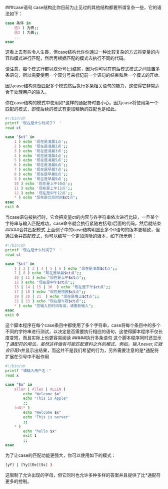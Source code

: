 ###case语句
case结构比你目前为止见过的其他结构都要所谓复杂一些，它的语法如下：
```bash
case 条件 in 
	值1 ) 为真;;
	值2 ) 为真;;
	...
esac
```
这看上去有些令人生畏，但case结构允许你通过一种比较复杂的方式将变量的内容和模式进行匹配，然后再根据匹配的模式去执行不同的代码。	

请注意，每个模式行都以双分号(;;)结尾，因为你可以在前后模式模式之间放置多条语句，所以需要使用一个双分号来标记前一个语句的结束和后一个模式的开始.

因为case结构具备匹配多个模式然后执行多条相关语句的能力，这使得它非常适合于处理用户的输入。		
	
你在case结构的模式中使用如*这样的通配符时要小心。因为case将使用第一个匹配的模式，即使后续的模式有更加精确的匹配也是如此。			
```bash
#!/bin/sh
printf '现在是什么时间了?  '
read ct

case "$ct" in 
	1 ) echo '现在是凌晨1点';;
	2 ) echo '现在是凌晨2点';;
	3 ) echo '现在是凌晨3点';;
	4 ) echo '现在是凌晨4点';;
	5 ) echo '现在是凌晨5点';;
	6 ) echo '现在是凌晨6点';;
	7 ) echo '现在是早晨7点';;
	8 ) echo '现在是早晨8点';;
	9 ) echo '现在是早晨9点';;
	10 ) echo '现在是上午10点';;
	11 ) echo '现在是上午11点';;
	12 ) echo '现在是中午12点';;
	* )	echo "现在是北京时间$ct点";
esac
exit 0
```
当case语句被执行时，它会把变量ct的内容与各字符串依次进行比较，一旦某个字符串与输入匹配成功，case命令就会执行紧随右括号)后面的代码，然后就结束
#####合并匹配模式
上面例子中的case结构明显比多个if语句的版本更精致，但通过合并匹配模式，你可以编写一个更加清晰的版本，如下所示例：
```bash
#!/bin/sh
printf '现在是什么时间了?  '
read ct

case "$ct" in 
	1 | 2 | 3 | 4 | 5 | 6 ) echo "现在是凌晨$ct点";;
	7 | 8 ) echo "现在是早晨$ct点";;
	10 | 11 ) echo "现在是上午$ct点";;
	12 ) echo "现在是中午$ct点";;
	13 | 14 | 15 | 16  ) echo "现在是下午$ct点";;
	17 | 18 ) echo "现在是傍晚$ct点";;
	19 | 20 | 21  ) echo "现在是晚上$ct点";;
	22 | 23 ) echo "现在是午夜$ct点";;
	* )	echo "您输入的时间有误，请重新输入";
esac
exit 0
```
这个脚本程序在每个case条目中都使用了多个字符串，case将每个条目中的多个不同的字符串进行测试，以决定是否需要执行相应的语句，这使得脚本程序不仅长度变短，而且实际上也更容易阅读
#####执行多条语句
这个脚本程序同时还显示了*通配符的用法，虽然这样做有可能匹配意料之外的模式，例如，输入never,它就会匹配n*并显示出结果，而这并不是我们希望的行为，另外需要注意的是*通配符扩展在引号中不起作用
```bash
#!/bin/sh
printf "请输入用户名："
read x

case "$x" in
	allen | Allen | ALLEN )
		echo "Welcome $x"
		echo "This is Apple"
		;;
	[nN]* )
		echo "Welcome $x"
		echo 'This is nerver'
		;;
	* )
		echo "hello $x"
		exit 1
		;;
esac
```
为了让case的匹配功能更强大，你可以使用如下的模式：
```bash
[yY] | [Yy][Ee][Ss] )
```
这限制了允许出现的字母，但它同时也允许多种多样的答案并且提供了比*通配符更多的控制。
